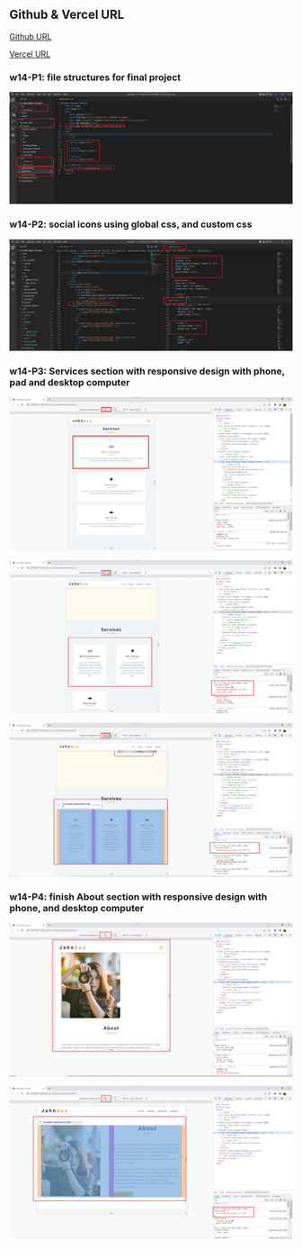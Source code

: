 ## Github & Vercel URL

[Github URL](https://github.com/k9202ky/1111-web-demo-411418030)

[Vercel URL](https://1111-web-demo-411418030-8j4p.vercel.app/)

### w14-P1: file structures for final project

![](w14-p1.png)

### w14-P2: social icons using global css, and custom css

![](w14-p2.png)

### w14-P3: Services section with responsive design with phone, pad and desktop computer

![](w14-p3-1.png)
 
![](w14-p3-2.png)
 
![](w14-p3-3.png)

### w14-P4: finish About section with responsive design with phone, and desktop computer
 
![](w14-p4-1.png)
 
![](w14-p4-2.png)